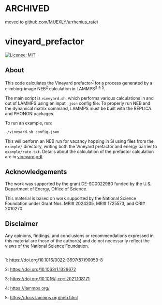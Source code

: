 # ARCHIVED

moved to [github.com/MUEXLY/arrhenius_rate/](https://github.com/MUEXLY/arrhenius_rate/)

# vineyard_prefactor

[![License: MIT](https://img.shields.io/badge/License-MIT-yellow.svg)](https://opensource.org/licenses/MIT)

## About

This code calculates the Vineyard prefactor<sup>[1](#vineyard)</sup> for a process generated by a climbing-image NEB<sup>[2](#neb)</sup> calculation in LAMMPS<sup>[3](#lammps_paper)</sup> <sup>[4](#lammps_link)</sup> <sup>[5](#lammps_neb)</sup>.

The main script is `vineyard.sh`, which performs various calculations in and out of LAMMPS using an input `.json` config file. To properly run NEB and the dynamical matrix command, LAMMPS must be built with the REPLICA and PHONON packages.

To run an example, run:

```bash
./vineyard.sh config.json
```

This will perform an NEB run for vacancy hopping in Si using files from the `example/` directory, writing both the Vineyard prefactor and energy barrier to `example/rate.txt`. Details about the calculation of the prefactor calculation are in [vineyard.pdf](https://github.com/jwjeffr/vineyard_prefactor/blob/main/vineyard.pdf).

## Acknowledgements

The  work  was  supported  by  the  grant  DE-SC0022980 funded by the U.S. Department of Energy,  Office of Science.

This material is based on work supported by the National Science Foundation under Grant Nos. MRI# 2024205, MRI# 1725573, and CRI# 2010270.

## Disclaimer

Any opinions, findings, and conclusions or recommendations expressed in this material are those of the author(s) and do not necessarily reflect the views of the National Science Foundation.

##

<a name="vineyard">1</a>: https://doi.org/10.1016/0022-3697(57)90059-8

<a name="neb">2</a>: https://doi.org/10.1063/1.1329672

<a name="lammps_paper">3</a>: https://doi.org/10.1016/j.cpc.2021.108171

<a name="lammps_link">4</a>: https://lammps.org/

<a name="lammps_neb">5</a>: https://docs.lammps.org/neb.html